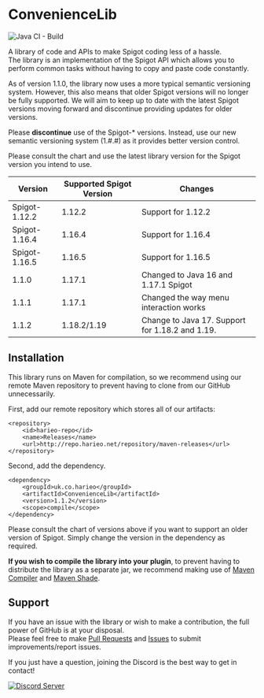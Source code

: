 # ConvenienceLib
![Java CI - Build](https://github.com/Harieo/ConvenienceLib/workflows/Java%20CI%20-%20Build/badge.svg)

A library of code and APIs to make Spigot coding less of a hassle.  
The library is an implementation of the Spigot API which allows you to perform common tasks without having to copy and paste code constantly. 

As of version 1.1.0, the library now uses a more typical semantic versioning system. However, this also means that older Spigot versions will no longer be fully supported. We will aim to keep up to date with the latest Spigot versions moving forward and discontinue providing updates for older versions.

Please **discontinue** use of the Spigot-* versions. Instead, use our new semantic versioning system (1.#.#) as it provides better version control.

Please consult the chart and use the latest library version for the Spigot version you intend to use.

| Version       | Supported Spigot Version | Changes                                         |
|---------------|--------------------------|-------------------------------------------------|
| Spigot-1.12.2 | 1.12.2                   | Support for 1.12.2                              |
| Spigot-1.16.4 | 1.16.4                   | Support for 1.16.4                              |
| Spigot-1.16.5 | 1.16.5                   | Support for 1.16.5                              |
| 1.1.0         | 1.17.1                   | Changed to Java 16 and 1.17.1 Spigot            |
| 1.1.1         | 1.17.1                   | Changed the way menu interaction works          |
| 1.1.2         | 1.18.2/1.19              | Change to Java 17. Support for 1.18.2 and 1.19. |

## Installation
This library runs on Maven for compilation, so we recommend using our remote Maven repository to prevent having to clone from 
our GitHub unnecessarily. 

First, add our remote repository which stores all of our artifacts:
```
<repository>
    <id>harieo-repo</id>
    <name>Releases</name>
    <url>http://repo.harieo.net/repository/maven-releases</url>
</repository>
```

Second, add the dependency.
```
<dependency>
    <groupId>uk.co.harieo</groupId>
    <artifactId>ConvenienceLib</artifactId>
    <version>1.1.2</version>
    <scope>compile</scope>
</dependency>
```

Please consult the chart of versions above if you want to support an older version of Spigot. Simply change the version in the dependency as required.

**If you wish to compile the library into your plugin**, to prevent having to distribute the library as a separate jar, we recommend making use of [Maven Compiler](https://maven.apache.org/plugins/maven-compiler-plugin/) and [Maven Shade](https://maven.apache.org/plugins/maven-shade-plugin/).

## Support
If you have an issue with the library or wish to make a contribution, the full power of GitHub is at your disposal.  
Please feel free to make [Pull Requests](https://github.com/Harieo/ConvenienceLib/pulls) and 
[Issues](https://github.com/Harieo/ConvenienceLib/issues) to submit improvements/report issues.

If you just have a question, joining the Discord is the best way to get in contact! 

[![Discord Server](https://discordapp.com/api/guilds/679733506427191330/embed.png?style=banner2)](https://discord.gg/zTwWZAR)
